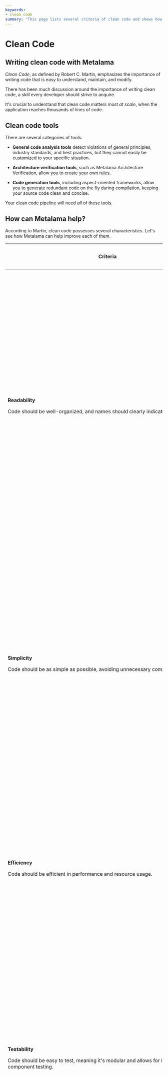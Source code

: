 ```yaml
---
keywords:
- clean code
summary: "This page lists several criteria of clean code and shows how Metalama can help improving many of them."
---
```


# Clean Code

## Writing clean code with Metalama

*Clean Code*, as defined by Robert C. Martin, emphasizes the importance of writing code that is easy to understand,
maintain, and modify.

There has been much discussion around the importance of writing clean code, a skill every developer should strive to
acquire.

It's crucial to understand that clean code matters most _at scale_, when the application reaches thousands of lines of
code.

## Clean code tools

There are several categories of tools:

- **General code analysis tools** detect violations of general principles, industry standards, and best practices, but
  they cannot easily be customized to your specific situation.

- **Architecture verification tools**, such as Metalama Architecture Verification, allow you to create your own rules.

- **Code generation tools**, including aspect-oriented frameworks, allow you to generate redundant code on the fly
  during compilation, keeping your source code clean and concise.

Your clean code pipeline will need _all_ of these tools.

## How can Metalama help?

According to Martin, clean code possesses several characteristics. Let's see how Metalama can help improve each of them.

<table class="left-aligned">
  <thead>
      <tr>
        <th>
          <p><strong>Criteria</strong></p>
        </th>
        <th>
          <p><strong>How Metalama can help</strong></p>
        </th>
        <th>
          <p><strong>Complementary tools</strong></p>
        </th>
      </tr>
  </thead>
  <tbody>
    <tr>
      <td>
        <p><b>Readability</b></p>
        <p>Code should be well-organized, and names should clearly indicate their purpose.</p>
      </td>
      <td>
        <ul>
          <li>
          <p>Code is often cluttered by operational requirements like error handling, data binding, and caching. With Metalama, you can <a href="https://doc.postsharp.net/metalama/conceptual/aspects">encapsulate these requirements as aspects</a> and apply them to your code using custom attributes or <a href="https://doc.postsharp.net/metalama/conceptual/using/adding-aspects-with-fabrics">fabrics</a>.  This helps you remove this clutter from the source code, making its essence more apparent.</p>
          </li>
          <li>
            <p>Using <a href="https://doc.postsharp.net/metalama/conceptual/architecture">Metalama Architecture Verification</a>, you can enforce naming conventions, for instance, naming classes and members according to their role in the design pattern.</p>
          </li>
        </ul>
      </td>
      <td>
        <p>Code style and formatting.</p>
        <p>Code cleanup.</p>
      </td>
    </tr>
    <tr>
      <td>
        <p><b>Simplicity</b></p>
          <p>Code should be as simple as possible, avoiding unnecessary complexity.</p>
      </td>
      <td>
        <ul>
          <li>
            <p>Metalama can seem like a source of complexity in the beginning, but when used wisely (not as a hacking tool) and at scale (dozens of uses of each aspect), it reduces complexity by achieving a better separation of concerns between business logic and non-technical requirements.</p>
          </li>
          <li>
            <p><a href="https://doc.postsharp.net/metalama/conceptual/architecture">Metalama Architecture Verification</a> or <a href="https://doc.postsharp.net/metalama/conceptual/aspects/validating">custom validation aspects</a> can detect when code does not adhere to the desired architecture or pattern guidelines.</p>
          </li>
        </ul>
      </td>
      <td>
        <p> </p>
      </td>
    </tr>
    <tr>
      <td>
        <p><b>Efficiency</b></p>
         <p>Code should be efficient in performance and resource usage.</p>
      </td>
      <td>
        <ul>
          <li>
            <p>Thanks to its unique <a href="https://doc.postsharp.net/metalama/conceptual/aspects/templates">C#-to-C# template technology</a>, the code generated by Metalama is as fast as hand-written code.</p>
          </li>
          <li>
            <p>Metalama allows easy implementation of performance-improving features such as <a href="https://doc.postsharp.net/metalama/patterns/caching">caching</a> or <a href="https://doc.postsharp.net/metalama/patterns/memoization">memoization</a>, or it can instrument the code and collect performance information.</p>
          </li>
        </ul>
      </td>
      <td>
        <p>Profilers.</p>
        <p>Benchmark and performance tests.</p>
      </td>
    </tr>
    <tr>
      <td>
        <p><b>Testability</b></p>
         <p>Code should be easy to test, meaning it's modular and allows for independent component testing.</p>
      </td>
      <td>
        <ul>
          <li>
            <p>Operational features such as <a href="https://doc.postsharp.net/metalama/examples/log">logging</a> or <a href="https://doc.postsharp.net/metalama/examples/exception-handling">error handling</a> can be difficult to test effectively as their implementation is replicated in several classes, each of which needs to be tested separately. However, by utilizing Metalama, these features can be implemented in a centralized location, known as an "aspect." Aspects can then be thoroughly tested using Metalama's unique <a href="https://doc.postsharp.net/metalama/conceptual/aspects/testing/aspect-testing">testing framework</a>.</p>
          </li>
        </ul>
      </td>
      <td>
        <p> </p>
      </td>
    </tr>
    <tr>
      <td>
        <p><b>Refactorability</b></p>
          <p>The code should be written in a way that allows easy modification or refactoring without breaking functionality.</p>
      </td>
      <td>
        <ul>
          <li>
            <p>Using <a href="https://doc.postsharp.net/metalama/conceptual/using/adding-aspects">aspects</a> can reduce the need for refactoring because features implemented with aspects can be changed or added without refactoring. When a pattern needs change, the only thing to modify is the aspect, not the hundreds of files using the aspect.</p>
          </li>
          <li>
            <p>You can use <a href="https://doc.postsharp.net/metalama/conceptual/architecture">Architecture Verification</a> to raise warnings for code that requires refactoring. For instance, if you no longer want a component to be used except from a given namespace, you can report a warning for any undesired use.</p>
          </li>
          <li>
            <p>Metalama aspects can be programmed to <a href="https://doc.postsharp.net/metalama/conceptual/aspects/ide">suggest custom refactorings</a>. They are offered to developers as other C# refactorings.</p>
          </li>
        </ul>
      </td>
      <td>
        <p> </p>
      </td>
    </tr>
    <tr>
      <td>

        <p><b>Lack of Duplication</b></p>
        <p>Avoid repetition of code (DRY Principle).</p>
        </td>
        <td>
        <ul>
          <li>
            <p>Metalama can further reduce repetitive code that cannot be efficiently abstracted by OOP by encapsulating cross-cutting concerns into <a href="https://doc.postsharp.net/metalama/conceptual/using/adding-aspects">aspects</a>.</p>
          </li>
        </ul>
        </td>
        <td>
        <p>Code duplication detection tools.</p>
        </td>
        </tr>
        <tr>
        <td>
        <p><b>Expressiveness</b></p>
        <p>The code should clearly express the intentions of the developer.</p>
        </td>
        <td>
        <ul>
          <li>
            <p>By removing boilerplate, the business meaning of the source code is more apparent.</p>
          </li>
          <li>
            <p>Instead of using code comments, you can express your design intent using <a href="https://doc.postsharp.net/metalama/conceptual/architecture">architecture validation</a> custom attributes or <a href="https://doc.postsharp.net/metalama/conceptual/using/adding-aspects-with-fabrics">fabrics</a>. Metalama will report a warning whenever this rule is violated.</p>
          </li>
        </ul>
        <p> </p>
        </td>
        <td>
        <p> </p>
        </td>
        </tr>
        <tr>
        <td>
        <p><b>Error Handling</b></p>
        <p>Code should anticipate and properly handle potential errors.</p>
        </td>
        <td>
        <ul>
          <li>
            <p>Metalama can be used to <a href="https://doc.postsharp.net/metalama/examples/exception-handling">centralize exception handling logic</a>, making the code cleaner and more consistent.</p>
          </li>
        </ul>
        </td>
        <td>
        <p> </p>
        </td>
        </tr>
        <tr>
        <td>
        <p><b>Minimal Dependencies</b></p>
        <p>Code should have minimal dependencies on other pieces of code.</p>
        </td>
        <td>
        <ul>
          <li>Dependencies on technical services such as the logger or cache will be moved to aspects. Your source code will be free of these dependencies. During the build, Metalama will <a href="https://doc.postsharp.net/metalama/conceptual/aspects/dependency-injection">pull them into your code</a>, making them runtime dependencies, but not source-code ones.
        </ul>
        </td>
        <td>
        <p> </p>
        </td>
        </tr>
        <tr>
        <td>
        <p><b>Standards Compliance</b></p>
        <p>Code should adhere to industry standards and best practices.</p>
        </td>
        <td>
        <ul>
          <li><p>Beyond industry-wide standards, <a href="https://doc.postsharp.net/metalama/conceptual/architecture">Metalama Architecture Validation</a> can help you validate the code against rules and conventions that are specific to your project.</p></li>
        </ul>
        </td>
        <td>
        <p>Generic code analysis tools.</p>
        </td>
        </tr>
        </tbody>

</table>
```
